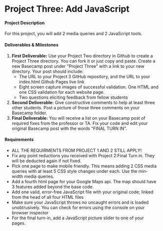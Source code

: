 <h1>Project Three: Add JavaScript</h1>
      </button>
      <div class="panel">
        <section class="description">
          <h4>Project Description</h4>
          <p>
            For this project, you will add 2 media queries and 2 JavaScript tools.
          </p>
        </section>
        <section class="deliverables">
          <h4>Deliverables &amp; Milestones</h4>
          <ol>
            <li>
              <strong>First Deliverable:</strong> Use your Project Two directory in Github to create a 
              Project Three directory. You can fork it or just copy and paste. Create a new Basecamp post 
              under "Project Three" with a link to your new directory. Your post should include:
              <ul>
                <li>
                  The URL to your Project 3 GitHub repository, and the URL to your index.html Github Pages 
                  live link
                </li>
                <li>
                  Eight screen capture images of successful validation. One HTML and one CSS validation for
                  each website page.
                </li>
                <li>
                  Two questions eliciting feedback from fellow students
                </li>
              </ul>  
            </li>
            <li>
              <strong>Second Deliverable:</strong> Give constructive comments to help at least three other
              students. Post a picture of those three comments on your Basecamp folder. 
            </li>
            <li>
              <strong>Final Deliverable:</strong> You will receive a list on your Basecamp post of required 
              fixes from the professor or TA. Fix your code and edit your original Basecamp post with the 
              words "FINAL TURN IN".
            </li>
          </ol>
        </section>
        <section class="requirements">
          <h4>Requirements</h4>
          <ul>
            <li>
              ALL THE REQUIRMENTS FROM PROJECT 1 AND 2 STILL APPLY!
            </li>
            <li>
              Fix any point reductions you received with Project 2:Final Turn in. They will be
              deducted again if not fixed.
            </li>
            <li>
              Pick one page to make mobile friendly. This means adding 2 CSS media queries with 
              at least 5 CSS style changes under each. Use the min-width media queries.
            </li>
            <li>
              Add a fourth html page for your Google Maps api. The map should have 3 features added beyond the base code. 
            </li>
            <li>
              Add one valid, error-free JavaScript file with your original code; 
              linked from the head of all four HTML files
            </li>
            <li>
              Make sure your JavaScript throws no uncaught errors and is loaded unobtrusively.
              You can check for errors using the console on your browser inspector
            </li>
            <li>
              For the final turn-in, add a JavaScript picture slider to one of your pages. 
            </li>
          </ul>
        </section>
      </div>
    </section>
  </main>
